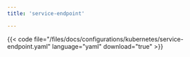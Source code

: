```yaml
---
title: 'service-endpoint'

---
```


{{< code file="/files/docs/configurations/kubernetes/service-endpoint.yaml" language="yaml" download="true" >}}
